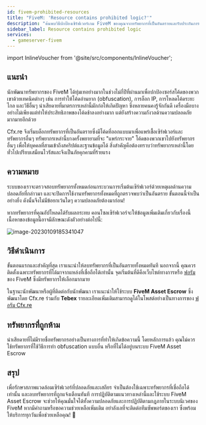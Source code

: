 ```yaml
---
id: fivem-prohibited-resources
title: "FiveM: 'Resource contains prohibited logic?'"
description: "ค้นพบวิธีปกป้องเซิร์ฟเวอร์เกม FiveM ของคุณจากทรัพยากรที่เป็นอันตรายและรับประกันการเล่นเกมที่ปลอดภัยและประสิทธิภาพสูง → เรียนรู้เพิ่มเติมตอนนี้"
sidebar_label: Resource contains prohibited logic
services:
  - gameserver-fivem
---
```


import InlineVoucher from '@site/src/components/InlineVoucher';

## แนะนำ

นักพัฒนาทรัพยากรของ FiveM ได้ทุ่มเทอย่างมากในช่วงไม่กี่ปีที่ผ่านมาเพื่อปกป้องซอร์สโค้ดของพวกเขาด้วยเทคนิคต่างๆ เช่น การทำให้โค้ดอ่านยาก (obfuscation), การล็อก IP, การโหลดโค้ดระยะไกล และวิธีอื่นๆ น่าเสียดายที่มาตรการเหล่านี้มักก่อให้เกิดปัญหา ซึ่งหลายคนคงรู้จักกันดี เครื่องมือบางอย่างไม่เพียงแต่ทำให้ประสิทธิภาพของโค้ดช้าลงอย่างมาก แต่ยังสร้างความกังวลด้านความปลอดภัยมากมายอีกด้วย

Cfx.re จึงเริ่มบล็อกทรัพยากรที่เป็นอันตรายซึ่งมีโค้ดที่ออกแบบมาเพื่อแพร่เชื้อเซิร์ฟเวอร์และทรัพยากรอื่นๆ ทรัพยากรเหล่านี้บางครั้งพยายามที่จะ "แพร่กระจาย" โค้ดของพวกเขาไปยังทรัพยากรอื่นๆ เพื่อให้บุคคลที่สามเข้าถึงสคริปต์และฐานข้อมูลได้ สิ่งสำคัญคือต้องทราบว่าทรัพยากรเหล่านี้โดยทั่วไปเปรียบเสมือนไวรัสและจึงเป็นภัยคุกคามที่ร้ายแรง

<InlineVoucher />



## ความหมาย

ระบบของเราจะตรวจสอบทรัพยากรทั้งหมดก่อนกระบวนการเริ่มต้นเซิร์ฟเวอร์ด้วยเหตุผลด้านความปลอดภัยที่กล่าวมา และจะปิดการใช้งานทรัพยากรทั้งหมดที่ถูกตรวจพบว่าเป็นอันตราย ขั้นตอนนี้จำเป็นอย่างยิ่ง ดังนั้นจึงไม่มีข้อยกเว้นใดๆ ความปลอดภัยต้องมาก่อน!

หากทรัพยากรที่คุณอัปโหลดได้รับผลกระทบ คอนโซลเซิร์ฟเวอร์จะให้ข้อมูลเพิ่มเติมเกี่ยวกับเรื่องนี้ เนื้อหาของข้อมูลนี้อาจมีลักษณะดังตัวอย่างต่อไปนี้:

![image-20230109185341047](https://screensaver01.zap-hosting.com/index.php/s/WdCGZweo6Z5QNnz/preview)



## วิธีดำเนินการ

ขั้นตอนแรกและสำคัญที่สุด เราแนะนำให้ลบทรัพยากรที่เป็นอันตรายทั้งหมดทันที นอกจากนี้ คุณควรติดตั้งเฉพาะทรัพยากรที่ได้มาจากแหล่งที่เชื่อถือได้เท่านั้น จุดเริ่มต้นที่ดีคือเว็บไซต์ทางการหรือ [ฟอรัม](https://forum.cfx.re/c/development/releases/7) ของ FiveM ซึ่งมีทรัพยากรให้เลือกมากมาย

ในฐานะนักพัฒนาหรือผู้ที่ติดต่อกับนักพัฒนา เราแนะนำให้ใช้ระบบ **FiveM Asset Escrow** ซึ่งพัฒนาโดย Cfx.re ร่วมกับ **Tebex** รายละเอียดเพิ่มเติมสามารถดูได้ในโพสต์อย่างเป็นทางการของ [ฟอรัม Cfx.re](https://forum.cfx.re/t/introducing-asset-escrow-for-your-resources/4777151)



## ทรัพยากรที่ถูกห้าม

น่าเสียดายที่ไม่มีรายชื่อทรัพยากรอย่างเป็นทางการที่ทำให้เกิดข้อความนี้ โดยหลักการแล้ว คุณไม่ควรใช้ทรัพยากรที่ใช้วิธีการทำ obfuscation แบบอื่น หรือที่ไม่ได้อยู่บนระบบ FiveM Asset Escrow



## สรุป
เพื่อรักษาสภาพแวดล้อมเซิร์ฟเวอร์ที่ปลอดภัยและเสถียร จำเป็นต้องใช้เฉพาะทรัพยากรที่เชื่อถือได้เท่านั้น และลบทรัพยากรที่ถูกแจ้งเตือนทันที การปฏิบัติตามแนวทางเหล่านี้และใช้ระบบ FiveM Asset Escrow จะช่วยให้คุณมั่นใจได้ทั้งความปลอดภัยและการปฏิบัติตามกฎภายในระบบนิเวศของ FiveM หากมีคำถามหรือขอความช่วยเหลือเพิ่มเติม อย่าลังเลที่จะติดต่อทีมซัพพอร์ตของเรา ซึ่งพร้อมให้บริการทุกวันเพื่อช่วยเหลือคุณ! 🙂

<InlineVoucher />
